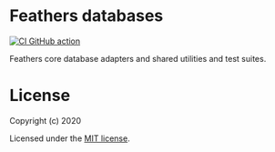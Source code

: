 # Feathers databases

[![CI GitHub action](https://github.com/feathersjs/hooks/workflows/Node%20CI/badge.svg)](https://github.com/feathersjs/hooks/actions?query=workflow%3A%22Node+CI%22)

Feathers core database adapters and shared utilities and test suites.

# License

Copyright (c) 2020

Licensed under the [MIT license](LICENSE).
